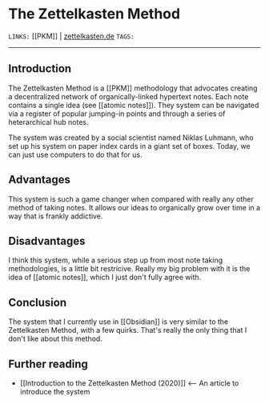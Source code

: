 # The Zettelkasten Method
`LINKS:` [[PKM]] | [zettelkasten.de](https://zettelkasten.de/posts/overview/)
`TAGS:` 

---
## Introduction
The Zettelkasten Method is a [[PKM]] methodology that advocates creating a decentralized network of organically-linked hypertext notes. Each note contains a single idea (see [[atomic notes]]). They system can be navigated via a register of popular jumping-in points and through a series of heterarchical hub notes. 

The system was created by a social scientist named Niklas Luhmann, who set up his system on paper index cards in a giant set of boxes. Today, we can just use computers to do that for us. 

## Advantages
This system is such a game changer when compared with really any other method of taking notes. It allows our ideas to organically grow over time in a way that is frankly addictive. 

## Disadvantages
I think this system, while a serious step up from most note taking methodologies, is a little bit restricive. Really my big problem with it is the idea of [[atomic notes]], which I just don't fully agree with.

## Conclusion
The system that I currently use in [[Obsidian]] is very similar to the Zettelkasten Method, with a few quirks. That's really the only thing that I don't like about this method. 

## Further reading
- [[Introduction to the Zettelkasten Method (2020)]] <-- An article to introduce the system